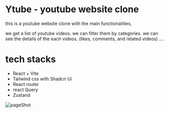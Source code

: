 # Ytube - youtube website clone

this is a youtube website clone with the main functionalities,

we get a list of youtube videos.
we can filter them by categories.
we can see the details of the each videos. (likes, comments, and related videos)
....

# tech stacks

- React + Vite
- Tailwind css with Shadcn Ui
- React router
- react Query
- Zustand


![pageShot](https://github.com/YONATANEMEKETE/Ytube/assets/157237891/5dcebd02-bb89-4231-8863-672b36bd5c9e)
